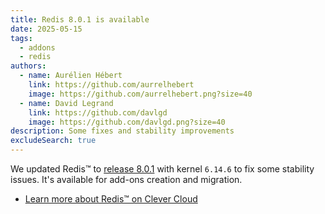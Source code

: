 ```yaml
---
title: Redis 8.0.1 is available
date: 2025-05-15
tags:
  - addons
  - redis
authors:
  - name: Aurélien Hébert
    link: https://github.com/aurrelhebert
    image: https://github.com/aurrelhebert.png?size=40
  - name: David Legrand
    link: https://github.com/davlgd
    image: https://github.com/davlgd.png?size=40
description: Some fixes and stability improvements
excludeSearch: true
---
```


We updated Redis™ to [release 8.0.1](https://github.com/redis/redis/releases/tag/8.0.1) with kernel `6.14.6` to fix some stability issues. It's available for add-ons creation and migration.

- [Learn more about Redis™ on Clever Cloud](/doc/addons/redis/)
